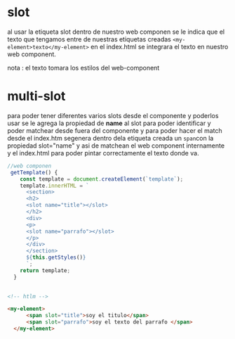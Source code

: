 # slot 
al usar la etiqueta slot dentro de nuestro web componen  se le indica que el texto que tengamos entre de nuestras
etiquetas creadas `<my-element>texto</my-element>` en el index.html  se integrara el texto  en nuestro web component.

nota : el texto tomara los estilos del web-component

# multi-slot

para poder tener diferentes varios slots desde el componente y poderlos usar se le agrega la propiedad de  **name** al slot para poder identificar y poder matchear desde fuera del componente  y para poder hacer el match desde el index.htm 
segenera dentro dela etiqueta creada un `span`con la propiedad slot="name" y asi de matchean el web component internamente y el index.html para poder pintar correctamente  el texto donde va.

```js
//web componen
 getTemplate() {
    const template = document.createElement(`template`);
    template.innerHTML = ` 
      <section>
      <h2>
      <slot name="title"></slot>
      </h2>
      <div>
      <p>
      <slot name="parrafo"></slot>
      </p>
      </div>
      </section>
      ${this.getStyles()}
      `;
    return template;
  }
  
  ```

  ```html
  <!-- htlm -->

<my-element>
        <span slot="title">soy el titulo</span>
        <span slot="parrafo">soy el texto del parrafo </span>
    </my-element>
```
